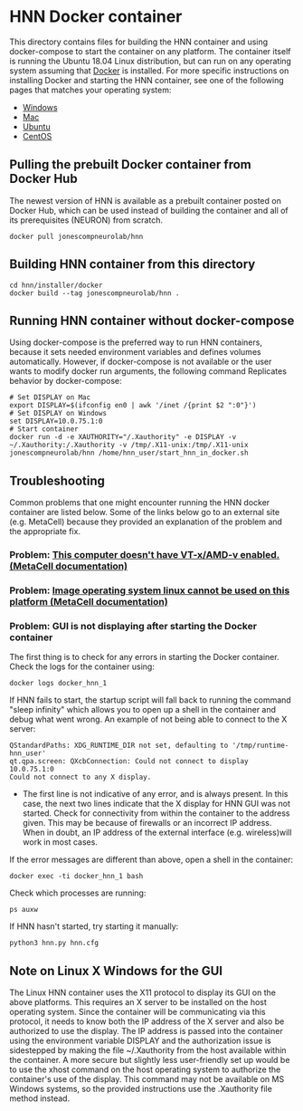 # HNN Docker container

This directory contains files for building the HNN container and using docker-compose to start the container on any platform. The container itself is running the Ubuntu 18.04 Linux distribution, but can run on any operating system assuming that [Docker](https://www.docker.com/) is installed. For more specific instructions on installing Docker and starting the HNN container, see one of the following pages that matches your operating system:
 * [Windows](../windows)
 * [Mac](../mac)
 * [Ubuntu](../ubuntu)
 * [CentOS](../centos)

## Pulling the prebuilt Docker container from Docker Hub
The newest version of HNN is available as a prebuilt container posted on Docker Hub, which can be used instead of building the container and all of its prerequisites (NEURON) from scratch.
```
docker pull jonescompneurolab/hnn
```

## Building HNN container from this directory
```
cd hnn/installer/docker
docker build --tag jonescompneurolab/hnn .
```

## Running HNN container without docker-compose
Using docker-compose is the preferred way to run HNN containers, because it sets needed environment variables and defines volumes automatically. However, if docker-compose is not available or the user wants to modify docker run arguments, the following command Replicates behavior by docker-compose:
```
# Set DISPLAY on Mac 
export DISPLAY=$(ifconfig en0 | awk '/inet /{print $2 ":0"}')
# Set DISPLAY on Windows
set DISPLAY=10.0.75.1:0
# Start container
docker run -d -e XAUTHORITY="/.Xauthority" -e DISPLAY -v ~/.Xauthority:/.Xauthority -v /tmp/.X11-unix:/tmp/.X11-unix jonescompneurolab/hnn /home/hnn_user/start_hnn_in_docker.sh
```

## Troubleshooting

Common problems that one might encounter running the HNN docker container are listed below. Some of the links below go to an external site (e.g. MetaCell) because they provided an explanation of the problem and the appropriate fix.
 ### Problem: [This computer doesn't have VT-x/AMD-v enabled. (MetaCell documentation)](https://github.com/MetaCell/NetPyNE-UI/wiki/Docker-installation#problem-this-computer-doesnt-have-vt-xamd-v-enabled)
 ### Problem: [Image operating system linux cannot be used on this platform (MetaCell documentation)](https://github.com/MetaCell/NetPyNE-UI/wiki/Docker-installation#problem-image-operating-system-linux-cannot-be-used-on-this-platform)
 
 ### Problem: GUI is not displaying after starting the Docker container

The first thing is to check for any errors in starting the Docker container. Check the logs for the container using:
```
docker logs docker_hnn_1
```
If HNN fails to start, the startup script will fall back to running the command "sleep infinity" which allows you to open up a shell in the container and debug what went wrong. An example of not being able to connect to the X server:

    QStandardPaths: XDG_RUNTIME_DIR not set, defaulting to '/tmp/runtime-hnn_user'
    qt.qpa.screen: QXcbConnection: Could not connect to display 10.0.75.1:0
    Could not connect to any X display.

* The first line is not indicative of any error, and is always present. In this case, the next two lines indicate that the X display for HNN GUI was not started. Check for connectivity from within the container to the address given. This may be because of firewalls or an incorrect IP address. When in doubt, an IP address of the external interface (e.g. wireless)will work in most cases.


If the error messages are different than above, open a shell in the container:
```
docker exec -ti docker_hnn_1 bash
```
Check which processes are running:
```
ps auxw
```
If HNN hasn't started, try starting it manually:
```
python3 hnn.py hnn.cfg
```


## Note on Linux X Windows for the GUI

The Linux HNN container uses the X11 protocol to display its GUI on the above platforms. This requires an X server to be installed on the host operating system. Since the container will be communicating via this protocol, it needs to know both the IP address of the X server and also be authorized to use the display. The IP address is passed into the container using the environment variable DISPLAY and the authorization issue is sidestepped by making the file ~/.Xauthority from the host available within the container. A more secure but slightly less user-friendly set up would be to use the xhost command on the host operating system to authorize the container's use of the display. This command may not be available on MS Windows systems, so the provided instructions use the .Xauthority file method instead.